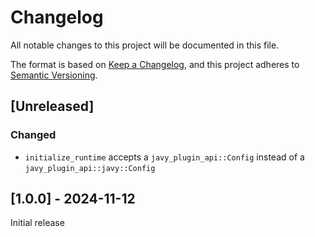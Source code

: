 # Changelog

All notable changes to this project will be documented in this file.

The format is based on [Keep a Changelog](https://keepachangelog.com/en/1.0.0/),
and this project adheres to [Semantic
Versioning](https://semver.org/spec/v2.0.0.html).

## [Unreleased]

### Changed 

- `initialize_runtime` accepts a `javy_plugin_api::Config` instead of a `javy_plugin_api::javy::Config`

## [1.0.0] - 2024-11-12

Initial release
